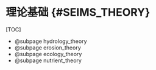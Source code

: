 理论基础 {#SEIMS_THEORY}
============================

[TOC]

- @subpage hydrology_theory
- @subpage erosion_theory
- @subpage ecology_theory
- @subpage nutrient_theory
